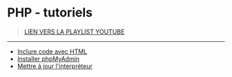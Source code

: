 # PHP - tutoriels

> [LIEN VERS LA PLAYLIST YOUTUBE](https://www.youtube.com/playlist?list=PLrSOXFDHBtfEgg_cDMFLWj3hmdG9_2MR2)

---

+ [Inclure code avec HTML](https://www.youtube.com/watch?v=n6nid7YgvxI)
+ [Installer phpMyAdmin](https://www.youtube.com/watch?v=S0mR_Gl7Rg4)
+ [Mettre à jour l'interpréteur](https://www.youtube.com/watch?v=wPFqy_QvWjs)
